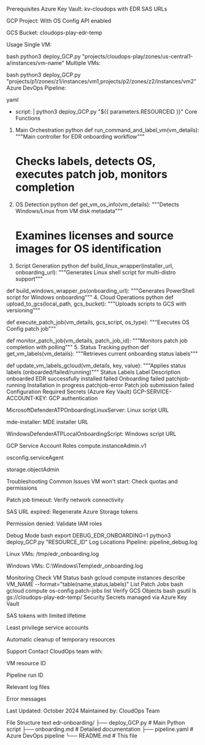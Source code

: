 Prerequisites
Azure Key Vault: kv-cloudops with EDR SAS URLs

GCP Project: With OS Config API enabled

GCS Bucket: cloudops-play-edr-temp

Usage
Single VM:

bash
python3 deploy_GCP.py "projects/cloudops-play/zones/us-central1-a/instances/vm-name"
Multiple VMs:

bash
python3 deploy_GCP.py "projects/p1/zones/z1/instances/vm1,projects/p2/zones/z2/instances/vm2"
Azure DevOps Pipeline:

yaml
- script: |
    python3 deploy_GCP.py "${{ parameters.RESOURCEID }}"
Core Functions
1. Main Orchestration
python
def run_command_and_label_vm(vm_details):
    """Main controller for EDR onboarding workflow"""
    # Checks labels, detects OS, executes patch job, monitors completion
2. OS Detection
python
def get_vm_os_info(vm_details):
    """Detects Windows/Linux from VM disk metadata"""
    # Examines licenses and source images for OS identification
3. Script Generation
python
def build_linux_wrapper(installer_url, onboarding_url):
    """Generates Linux shell script for multi-distro support"""

def build_windows_wrapper_ps(onboarding_url):
    """Generates PowerShell script for Windows onboarding"""
4. Cloud Operations
python
def upload_to_gcs(local_path, gcs_bucket):
    """Uploads scripts to GCS with versioning"""

def execute_patch_job(vm_details, gcs_script, os_type):
    """Executes OS Config patch job"""

def monitor_patch_job(vm_details, patch_job_id):
    """Monitors patch job completion with polling"""
5. Status Tracking
python
def get_vm_labels(vm_details):
    """Retrieves current onboarding status labels"""

def update_vm_labels_gcloud(vm_details, key, value):
    """Applies status labels (onboarded/failed/running)"""
Status Labels
Label	Description
onboarded	EDR successfully installed
failed	Onboarding failed
patchjob-running	Installation in progress
patchjob-error	Patch job submission failed
Configuration
Required Secrets (Azure Key Vault)
GCP-SERVICE-ACCOUNT-KEY: GCP authentication

MicrosoftDefenderATPOnboardingLinuxServer: Linux script URL

mde-installer: MDE installer URL

WindowsDefenderATPLocalOnboardingScript: Windows script URL

GCP Service Account Roles
compute.instanceAdmin.v1

osconfig.serviceAgent

storage.objectAdmin

Troubleshooting
Common Issues
VM won't start: Check quotas and permissions

Patch job timeout: Verify network connectivity

SAS URL expired: Regenerate Azure Storage tokens

Permission denied: Validate IAM roles

Debug Mode
bash
export DEBUG_EDR_ONBOARDING=1
python3 deploy_GCP.py "RESOURCE_ID"
Log Locations
Pipeline: pipeline_debug.log

Linux VMs: /tmp/edr_onboarding.log

Windows VMs: C:\Windows\Temp\edr_onboarding.log

Monitoring
Check VM Status
bash
gcloud compute instances describe VM_NAME --format="table(name,status,labels)"
List Patch Jobs
bash
gcloud compute os-config patch-jobs list
Verify GCS Objects
bash
gsutil ls gs://cloudops-play-edr-temp/
Security
Secrets managed via Azure Key Vault

SAS tokens with limited lifetime

Least privilege service accounts

Automatic cleanup of temporary resources

Support
Contact CloudOps team with:

VM resource ID

Pipeline run ID

Relevant log files

Error messages

Last Updated: October 2024
Maintained by: CloudOps Team

File Structure
text
edr-onboarding/
├── deploy_GCP.py          # Main Python script
├── onboarding.md          # Detailed documentation
├── pipeline.yaml          # Azure DevOps pipeline
└── README.md             # This file
